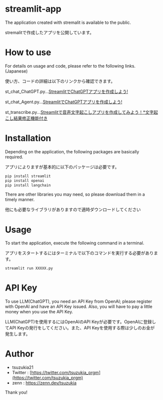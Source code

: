 # streamlit-app

The application created with stremalit is available to the public.

stremalitで作成したアプリを公開しています。

# How to use

For details on usage and code, please refer to the following links.(Japanese)

使い方、コードの詳細は以下のリンクから確認できます。

st_chat_ChatGPT.py...[StreamlitでChatGPTアプリを作成しよう!](https://zenn.dev/tsuzukia/articles/bc0564a7a7f427)

st_chat_Agent.py...[StreamlitでChatGPTアプリを作成しよう!](https://zenn.dev/tsuzukia/articles/3fbf91647d50d4)

st_transcribe.py...[Streamlitで音声文字起こしアプリを作成してみよう！*文字起こし結果修正機能付き](https://zenn.dev/tsuzukia/articles/eb116703b71c5f)


# Installation
Depending on the application, the following packages are basically required.

アプリによりますが基本的に以下のパッケージは必要です。

```python
pip install streamlit
pip install openai
pip install langchain
```
There are other libraries you may need, so please download them in a timely manner.

他にも必要なライブラリがありますので適時ダウンロードしてください

# Usage
To start the application, execute the following command in a terminal.

アプリをスタートするにはターミナルで以下のコマンドを実行する必要があります。

```python
streamlit run XXXXX.py
```

# API Key

To use LLM(ChatGPT), you need an API Key from OpenAI; please register with OpenAI and have an API Key issued. Also, you will have to pay a little money when you use the API Key.

LLM(ChatGPT)を使用するにはOpenAIのAPI Keyが必要です。OpenAIに登録してAPI Keyの発行をしてください。また、API Keyを使用する際は少しのお金が発生します。

# Author

* tsuzukia21
* Twitter : [https://twitter.com/tsuzukia_prgm](https://twitter.com/tsuzukia_prgm)
* zenn : https://zenn.dev/tsuzukia

Thank you!

